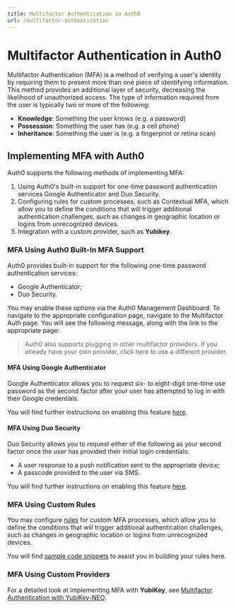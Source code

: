 ```yaml
---
title: Multifactor Authentication in Auth0
url: /multifactor-authentication
---
```


# Multifactor Authentication in Auth0

Multifactor Authentication (MFA) is a method of verifying a user's identity by requiring them to present more than one piece of identifying information. This method provides an additional layer of security, decreasing the likelihood of unauthorized access. The type of information required from the user is typically two or more of the following:

* **Knowledge**: Something the user knows (e.g. a password)
* **Possession**: Something the user has (e.g. a cell phone)
* **Inheritance**: Something the user is (e.g. a fingerprint or retina scan)

## Implementing MFA with Auth0

Auth0 supports the following methods of implementing MFA:

1. Using Auth0's built-in support for one-time password authentication services Google Authenticator and Duo Security.
2. Configuring rules for custom processes, such as Contextual MFA, which allow you to define the conditions that will trigger additional authentication challenges, such as changes in geographic location or logins from unrecognized devices.
3. Integration with a custom provider, such as **Yubikey**.

### MFA Using Auth0 Built-In MFA Support

Auth0 provides built-in support for the following one-time password authentication services:

* Google Authenticator;
* Duo Security.

You may enable these options via the Auth0 Management Dashboard. To navigate to the appropriate configuration page, navigate to the Multifactor Auth page. You will see the following message, along with the link to the appropriate page:

> Auth0 also supports plugging in other multifactor providers. If you already have your own provider, click here to use a different provider.

#### MFA Using Google Authenticator

Google Authenticator allows you to request six- to eight-digit one-time use password as the second factor after your user has attempted to log in with their Google credentials.

You will find further instructions on enabling this feature [here](/multifactor-authentication/google-auth/index).

#### MFA Using Duo Security

Duo Security allows you to request either of the following as your second factor once the user has provided their initial login credentials:

* A user response to a push notification sent to the appropriate device;
* A passcode provided to the user via SMS.

You will find further instructions on enabling this feature [here](/multifactor-authentication/duo-security/index).

### MFA Using Custom Rules

You may configure [rules](/rules) for custom MFA processes, which allow you to define the conditions that will trigger additional authentication challenges, such as changes in geographic location or logins from unrecognized devices.

You will find [sample code snippets](/multifactor-authentication/custom/index) to assist you in building your rules here.

### MFA Using Custom Providers

For a detailed look at implementing MFA with **YubiKey**, see [Multifactor Authentication with YubiKey-NEO](/multifactor-authentication/yubikey).
